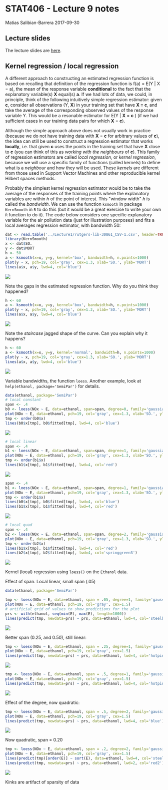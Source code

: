 STAT406 - Lecture 9 notes
================
Matias Salibian-Barrera
2017-09-30

Lecture slides
--------------

The lecture slides are [here](STAT406-17-lecture-9-preliminary.pdf).

Kernel regression / local regression
------------------------------------

A different approach to constructing an estimated regression function is based on recalling that definition of the regression function is f(a) = E(Y | X = a), the mean of the response variable **conditional** to the fact that the explanatory variable(s) **X** equal(s) **a**. If we had lots of data, we could, in principle, think of the following intuitively simple regression estimator: given **c**, consider all observations (Y, **X**) in your training set that have **X = c**, and take the average of the corresponding observed values of the response variable Y. This would be a resonable estimator for E(Y | **X** = **c** ) (if we had sufficient cases in our training data pairs for which **X** = **c**).

Although the simple approach above does not usually work in practice (because we do not have training data with **X** = **c** for arbitrary values of **c**), the idea can still be used to construct a regression estimator that works **locally**, i.e. that given **c** uses the points in the training set that have **X** close to **c** (you can think of this as *working with the neighbours* of **c**). This family of regression estimators are called *local regression*, or *kernel regression*, because we will use a specific family of functions (called kernels) to define what is a *neighbour* and how they will be used. These *kernels* are different from those used in Support Vector Machines and other reproducible kernel Hilbert spaces methods.

Probably the simplest kernel regression estimator would be to take the average of the responses of the training points where the explanatory variables are within *h* of the point of interest. This "window width" *h* is called the *bandwidth*. We can use the function `ksmooth` in package `KernSmooth` in `R` to do this (but it would be a great exercise to write your own `R` function to do it). The code below considers one specific explanatory variable for the air pollution data (just for illustration purposes) and fits a local averages regression estimator, with bandwidth 50:

``` r
dat <- read.table('../Lecture1/rutgers-lib-30861_CSV-1.csv', header=TRUE, sep=',')
library(KernSmooth)
x <- dat$SO.
y <- dat$MORT
h <- 50
a <- ksmooth(x=x, y=y, kernel='box', bandwidth=h, n.points=1000)
plot(y ~ x, pch=19, col='gray', cex=1.3, xlab='SO.', ylab='MORT')
lines(a$x, a$y, lwd=4, col='blue')
```

![](README_files/figure-markdown_github-ascii_identifiers/kernel0-1.png)

Note the gaps in the estimated regression function. Why do you think they happened?

``` r
h <- 60
a <- ksmooth(x=x, y=y, kernel='box', bandwidth=h, n.points=1000)
plot(y ~ x, pch=19, col='gray', cex=1.3, xlab='SO.', ylab='MORT')
lines(a$x, a$y, lwd=4, col='blue')
```

![](README_files/figure-markdown_github-ascii_identifiers/kernel0.1-1.png)

Note the *staircase* jagged shape of the curve. Can you explain why it happens?

``` r
h <- 60
a <- ksmooth(x=x, y=y, kernel='normal', bandwidth=h, n.points=1000)
plot(y ~ x, pch=19, col='gray', cex=1.3, xlab='SO.', ylab='MORT')
lines(a$x, a$y, lwd=4, col='blue')
```

![](README_files/figure-markdown_github-ascii_identifiers/kernel0.2-1.png)

Variable bandwidths, the function `loess`. Another example, look at `help(ethanol, package='SemiPar')` for details.

``` r
data(ethanol, package='SemiPar')
# local constant
span <- .4
b0 <- loess(NOx ~ E, data=ethanol, span=span, degree=0, family='gaussian')
plot(NOx ~ E, data=ethanol, pch=19, col='gray', cex=1.3, xlab='SO.', ylab='MORT')
tmp <- order(b0$x)
lines(b0$x[tmp], b0$fitted[tmp], lwd=4, col='blue')
```

![](README_files/figure-markdown_github-ascii_identifiers/kernel0.3-1.png)

``` r
# local linear
span <- .4
b1 <- loess(NOx ~ E, data=ethanol, span=span, degree=1, family='gaussian')
plot(NOx ~ E, data=ethanol, pch=19, col='gray', cex=1.3, xlab='SO.', ylab='MORT')
tmp <- order(b1$x)
lines(b1$x[tmp], b1$fitted[tmp], lwd=4, col='red')
```

![](README_files/figure-markdown_github-ascii_identifiers/kernel0.3-2.png)

``` r
span <- .4
b1 <- loess(NOx ~ E, data=ethanol, span=span, degree=1, family='gaussian')
plot(NOx ~ E, data=ethanol, pch=19, col='gray', cex=1.3, xlab='SO.', ylab='MORT')
tmp <- order(b1$x)
lines(b0$x[tmp], b0$fitted[tmp], lwd=4, col='blue')
lines(b1$x[tmp], b1$fitted[tmp], lwd=4, col='red')
```

![](README_files/figure-markdown_github-ascii_identifiers/kernel0.3-3.png)

``` r
# local quad
span <- .4
b2 <- loess(NOx ~ E, data=ethanol, span=span, degree=2, family='gaussian')
plot(NOx ~ E, data=ethanol, pch=19, col='gray', cex=1.3, xlab='SO.', ylab='MORT')
tmp <- order(b2$x)
lines(b1$x[tmp], b1$fitted[tmp], lwd=4, col='red')
lines(b2$x[tmp], b2$fitted[tmp], lwd=4, col='springgreen3')
```

![](README_files/figure-markdown_github-ascii_identifiers/kernel0.3-4.png)

Kernel (local) regression using `loess()` on the `Ethanol` data.

Effect of span. Local linear, small span (.05)

``` r
data(ethanol, package='SemiPar')

tmp <- loess(NOx ~ E, data=ethanol, span = .05, degree=1, family='gaussian')
plot(NOx ~ E, data=ethanol, pch=19, col='gray', cex=1.5)
# artificial grid of values to show predictions for the plot
prs <- with(ethanol, seq(min(E), max(E), length=1000))
lines(predict(tmp, newdata=prs) ~ prs, data=ethanol, lwd=4, col='steelblue')
```

![](README_files/figure-markdown_github-ascii_identifiers/kernel1-1.png)

Better span (0.25, and 0.50), still linear:

``` r
tmp <- loess(NOx ~ E, data=ethanol, span = .25, degree=1, family='gaussian')
plot(NOx ~ E, data=ethanol, pch=19, col='gray', cex=1.5)
lines(predict(tmp, newdata=prs) ~ prs, data=ethanol, lwd=4, col='hotpink')
```

![](README_files/figure-markdown_github-ascii_identifiers/kernel2-1.png)

``` r
tmp <- loess(NOx ~ E, data=ethanol, span = .5, degree=1, family='gaussian')
plot(NOx ~ E, data=ethanol, pch=19, col='gray', cex=1.5)
lines(predict(tmp, newdata=prs) ~ prs, data=ethanol, lwd=4, col='hotpink')
```

![](README_files/figure-markdown_github-ascii_identifiers/kernel2-2.png)

Effect of the degree, now quadratic:

``` r
tmp <- loess(NOx ~ E, data=ethanol, span = .5, degree=2, family='gaussian')
plot(NOx ~ E, data=ethanol, pch=19, col='gray', cex=1.5)
lines(predict(tmp, newdata=prs) ~ prs, data=ethanol, lwd=4, col='blue')
```

![](README_files/figure-markdown_github-ascii_identifiers/kernel3-1.png)

Now quadratic, span = 0.20

``` r
tmp <- loess(NOx ~ E, data=ethanol, span = .2, degree=2, family='gaussian')
plot(NOx ~ E, data=ethanol, pch=19, col='gray', cex=1.5)
lines(predict(tmp)[order(E)] ~ sort(E), data=ethanol, lwd=4, col='steelblue')
lines(predict(tmp, newdata=prs) ~ prs, data=ethanol, lwd=2, col='red2')
```

![](README_files/figure-markdown_github-ascii_identifiers/kernel4-1.png)

Kinks are artifact of sparsity of data
